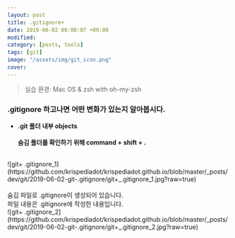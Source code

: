 ```yaml
---
layout: post
title: .gitignore+
date: 2019-06-02 00:00:07 +09:00
modified: 
category: [posts, tools]
tags: [git]
image: "/assets/img/git_icon.png"
cover: 
---
```


>실습 환경: Mac OS & zsh with oh-my-zsh

### .gitignore 하고나면 어떤 변화가 있는지 알아봅시다. 

- **.git 폴더 내부 objects**
<br><br>
**숨김 폴더를 확인하기 위해 command + shift + .**
<br>
![git+ .gitignore_1](https://github.com/krispediadot/krispediadot.github.io/blob/master/_posts/dev/git/2019-06-02-git-.gitignore/git+_.gitignore_1.jpg?raw=true)
<br><br>
숨김 파일로 .gitignore이 생성되어 있습니다.
<br>
파일 내용은 .gitignore에 작성한 내용입니다. 
<br>
![git+ .gitignore_2](https://github.com/krispediadot/krispediadot.github.io/blob/master/_posts/dev/git/2019-06-02-git-.gitignore/git+_.gitignore_2.jpg?raw=true)
